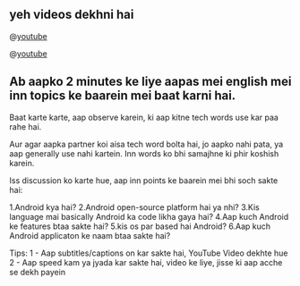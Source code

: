 ## yeh videos dekhni hai

@[youtube](TTpe2lOGF4g)

@[youtube](KitoxUB11go)

## Ab aapko 2 minutes ke liye aapas mei english mei inn topics ke baarein mei baat karni hai.

Baat karte karte, aap observe karein, ki aap kitne tech words use kar paa rahe hai.

Aur agar aapka partner koi aisa tech word bolta hai, jo aapko nahi pata, ya aap generally use nahi kartein. Inn words ko bhi samajhne ki phir koshish karein.

Iss discussion ko karte hue, aap inn points ke baarein mei bhi soch sakte hai:

1.Android kya hai?
2.Android open-source platform hai ya nhi?
3.Kis language mai basically Android ka code likha gaya hai?
4.Aap kuch Android ke features btaa sakte hai?
5.kis os par based hai Android?
6.Aap kuch Android applicaton ke naam btaa sakte hai?

Tips: 1 - Aap subtitles/captions on kar sakte hai, YouTube Video dekhte hue 
      2 - Aap speed kam ya jyada kar sakte hai, video ke liye, jisse ki aap acche se dekh payein

